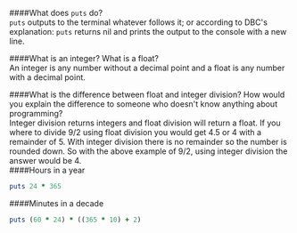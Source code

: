####What does `puts` do?   
`puts` outputs to the terminal whatever follows it; or according to DBC's explanation: `puts` returns nil and prints the output to the console with a new line.   

####What is an integer? What is a float?   
An integer is any number without a decimal point and a float is any number with a decimal point.   

####What is the difference between float and integer division? How would you explain the difference to someone who doesn't know anything about programming?   
Integer division returns integers and float division will return a float.  If you where to divide 9/2 using float division you would get 4.5 or 4 with a remainder of 5. With integer division there is no remainder so the number is rounded down. So with the above example of 9/2, using integer division the answer would be 4.   
####Hours in a year
```ruby
puts 24 * 365
```   
####Minutes in a decade   
```ruby
puts (60 * 24) * ((365 * 10) + 2)
```